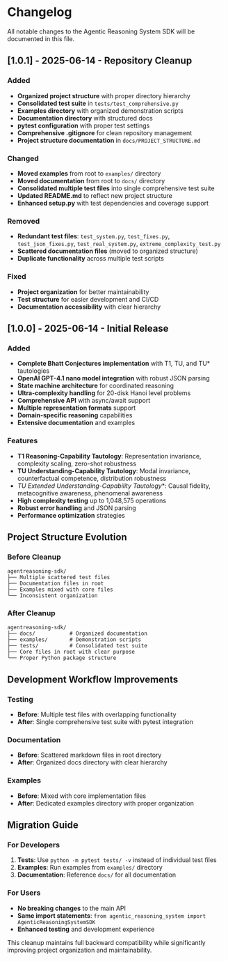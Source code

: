 # Changelog

All notable changes to the Agentic Reasoning System SDK will be documented in this file.

## [1.0.1] - 2025-06-14 - Repository Cleanup

### Added
- **Organized project structure** with proper directory hierarchy
- **Consolidated test suite** in `tests/test_comprehensive.py`
- **Examples directory** with organized demonstration scripts
- **Documentation directory** with structured docs
- **pytest configuration** with proper test settings
- **Comprehensive .gitignore** for clean repository management
- **Project structure documentation** in `docs/PROJECT_STRUCTURE.md`

### Changed
- **Moved examples** from root to `examples/` directory
- **Moved documentation** from root to `docs/` directory  
- **Consolidated multiple test files** into single comprehensive test suite
- **Updated README.md** to reflect new project structure
- **Enhanced setup.py** with test dependencies and coverage support

### Removed
- **Redundant test files**: `test_system.py`, `test_fixes.py`, `test_json_fixes.py`, `test_real_system.py`, `extreme_complexity_test.py`
- **Scattered documentation files** (moved to organized structure)
- **Duplicate functionality** across multiple test scripts

### Fixed
- **Project organization** for better maintainability
- **Test structure** for easier development and CI/CD
- **Documentation accessibility** with clear hierarchy

## [1.0.0] - 2025-06-14 - Initial Release

### Added
- **Complete Bhatt Conjectures implementation** with T1, TU, and TU* tautologies
- **OpenAI GPT-4.1 nano model integration** with robust JSON parsing
- **State machine architecture** for coordinated reasoning
- **Ultra-complexity handling** for 20-disk Hanoi level problems
- **Comprehensive API** with async/await support
- **Multiple representation formats** support
- **Domain-specific reasoning** capabilities
- **Extensive documentation** and examples

### Features
- **T1 Reasoning-Capability Tautology**: Representation invariance, complexity scaling, zero-shot robustness
- **TU Understanding-Capability Tautology**: Modal invariance, counterfactual competence, distribution robustness  
- **TU* Extended Understanding-Capability Tautology**: Causal fidelity, metacognitive awareness, phenomenal awareness
- **High complexity testing** up to 1,048,575 operations
- **Robust error handling** and JSON parsing
- **Performance optimization** strategies

## Project Structure Evolution

### Before Cleanup
```
agentreasoning-sdk/
├── Multiple scattered test files
├── Documentation files in root
├── Examples mixed with core files
└── Inconsistent organization
```

### After Cleanup  
```
agentreasoning-sdk/
├── docs/           # Organized documentation
├── examples/       # Demonstration scripts
├── tests/          # Consolidated test suite
├── Core files in root with clear purpose
└── Proper Python package structure
```

## Development Workflow Improvements

### Testing
- **Before**: Multiple test files with overlapping functionality
- **After**: Single comprehensive test suite with pytest integration

### Documentation  
- **Before**: Scattered markdown files in root directory
- **After**: Organized docs directory with clear hierarchy

### Examples
- **Before**: Mixed with core implementation files
- **After**: Dedicated examples directory with proper organization

## Migration Guide

### For Developers
1. **Tests**: Use `python -m pytest tests/ -v` instead of individual test files
2. **Examples**: Run examples from `examples/` directory
3. **Documentation**: Reference `docs/` for all documentation

### For Users
- **No breaking changes** to the main API
- **Same import statements**: `from agentic_reasoning_system import AgenticReasoningSystemSDK`
- **Enhanced testing** and development experience

This cleanup maintains full backward compatibility while significantly improving project organization and maintainability.